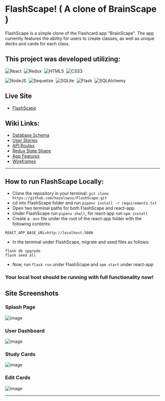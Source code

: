 # FlashScape! ( A clone of BrainScape )
FlashScape is a simple clone of the Flashcard app "BrainScape". The app currently features the ability for users to create classes, as well as unique decks and cards for each class.

## This project was developed utilizing:

![React](https://img.shields.io/badge/react-%2320232a.svg?style=for-the-badge&logo=react&logoColor=%2361DAFB)&nbsp;
![Redux](https://img.shields.io/badge/redux-%23593d88.svg?style=for-the-badge&logo=redux&logoColor=white)&nbsp;
![HTML5](https://img.shields.io/badge/html5-%23E34F26.svg?style=for-the-badge&logo=html5&logoColor=white)&nbsp;
![CSS3](https://img.shields.io/badge/css3-%231572B6.svg?style=for-the-badge&logo=css3&logoColor=white)&nbsp;

![NodeJS](https://img.shields.io/badge/Node.js-339933?style=for-the-badge&logo=nodedotjs&logoColor=white)&nbsp;
![Sequelize](https://img.shields.io/badge/Sequelize-52B0E7?style=for-the-badge&logo=Sequelize&logoColor=white)&nbsp;
![SQLite](https://img.shields.io/badge/sqlite-%2307405e.svg?style=for-the-badge&logo=sqlite&logoColor=white)&nbsp;
![Flask](https://img.shields.io/badge/Flask-000000?style=for-the-badge&logo=flask&logoColor=white)&nbsp;
![SQLAlchemy](https://img.shields.io/badge/SQLAlchemy-100000?style=for-the-badge&logo=sql&logoColor=BA1212&labelColor=AD0000&color=A90000)&nbsp;

##  Live Site
* [FlashScape](https://flashscape.onrender.com/)

## Wiki Links:

* [Database Schema](https://github.com/hazeluwuz/FlashScape/wiki/DB-Schema)
* [User Stories](https://github.com/hazeluwuz/FlashScape/wiki/User-Stories)
* [API Routes](https://github.com/hazeluwuz/FlashScape/wiki/API-Routes)
* [Redux State Shape](https://github.com/hazeluwuz/FlashScape/wiki/Redux-State-Shape)
* [App Features](https://github.com/hazeluwuz/FlashScape/wiki/App-Features)
* [Wireframes](https://github.com/hazeluwuz/FlashScape/wiki/Wireframes)
***

## How to run FlashScape Locally:
* Clone the repository in your terminal: ```git clone https://github.com/hazeluwuz/FlashScape.git```
* cd into FlashScape folder and run ```pipenv install -r requirements.txt```
* Open two terminal paths for both FlashScape and react-app.
* Under FlashScape run ```pipenv shell```, for react-app run ```npm install```
* Create a ```.env``` file under the root of the react-app folder with the following contents:
```
REACT_APP_BASE_URL=http://localhost:5000
```
* In the terminal under FlashScape, migrate and seed files as follows:
```
flask db upgrade
flask seed all
```
* Now, run ```flask run``` under FlashScape and ```npm start``` under react-app

### Your local host should be running with full functionality now!

## Site Screenshots

### Splash Page
![image](https://user-images.githubusercontent.com/28935811/194788220-cbcd9db1-5ec5-479d-882d-36fb8d5eda7d.png)

### User Dashboard
![image](https://user-images.githubusercontent.com/28935811/194788232-6de19f93-1668-4aa3-8e43-d16539f57fe6.png)

### Study Cards
![image](https://user-images.githubusercontent.com/28935811/194788246-eb808e0b-4c81-4cd2-b6ae-71e0b58bab2a.png)

### Edit Cards
![image](https://user-images.githubusercontent.com/28935811/194788255-9c60a45c-9673-44da-ad4b-e75a6dc2c9e7.png)


***
